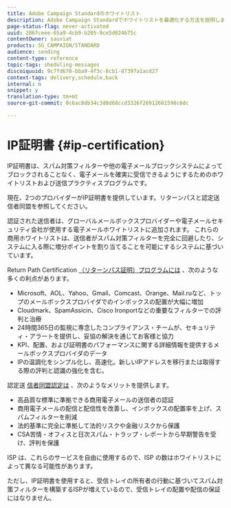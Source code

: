 ```yaml
---
title: Adobe Campaign Standardのホワイトリスト
description: Adobe Campaign Standardでホワイトリストを最適化する方法を説明します。
page-status-flag: never-activated
uuid: 286fceee-65a9-4cb9-b205-9ce5d024675c
contentOwner: sauviat
products: SG_CAMPAIGN/STANDARD
audience: sending
content-type: reference
topic-tags: sheduling-messages
discoiquuid: 9c7fd670-bba9-4f3c-8cb1-87397a1acd27
context-tags: delivery,schedule,back
internal: n
snippet: y
translation-type: tm+mt
source-git-commit: 0c6ac8db34c3d8d68ccd3326f26912661598c6dc

---
```



# IP証明書 {#ip-certification}

IP証明書は、スパム対策フィルターや他の電子メールブロックシステムによってブロックされることなく、電子メールを確実に受信できるようにするためのホワイトリストおよび送信プラクティスプログラムです。

現在、2つのプロバイダーがIP証明書を提供しています。リターンパスと認定送信者同盟を参照してください。

認証された送信者は、グローバルメールボックスプロバイダーや電子メールセキュリティ会社が使用する電子メールホワイトリストに追加されます。 これらの商用ホワイトリストは、送信者がスパム対策フィルターを完全に回避したり、システムに入る際に増分ポイントを割り当てることを可能にするシステムに基づいています。

Return Path Certification [（リターンパス証明）プログラムには](https://www.validity.com/products/returnpath/certification/) 、次のような多くの利点があります。
* Microsoft、AOL、Yahoo、Gmail、Comcast、Orange、Mail.ruなど、トップのメールボックスプロバイダでのインボックスの配置が大幅に増加
* Cloudmark、SpamAssicin、Cisco Ironportなどの重要なフィルターでの評判と治療
* 24時間365日の監視に専念したコンプライアンス・チームが、セキュリティ・アラートを提供し、妥協の解決を通じてお客様と協力
* KPI、配置、および証明書のパフォーマンスに関する詳細情報を提供するメールボックスプロバイダのデータ
* IPの温調化をシンプル化し、高速化。新しいIPアドレスを移行または取得する際の評判と認識の強化を含む。

認定送 [信者同盟認定は](https://certified-senders.org/certification-process/) 、次のようなメリットを提供します。
* 高品質な標準に準拠できる商用電子メールの送信者の認証
* 商用電子メールの配信と配信性を改善し、インボックスの配置率を上げ、スパムフィルターを削減
* 法的基準に完全に準拠して法的リスクや金融リスクから保護
* CSA苦情・オフィスと日次スパム・トラップ・レポートから早期警告を受け、評判を保護

ISP は、これらのサービスを自由に使用するので、ISP の数はホワイトリストによって異なる可能性があります。

ただし、IP証明書を使用すると、受信トレイの所有者の行動に基づいてスパム対策フィルターを構築するISPが増えているので、受信トレイの配置や配信の保証にはなりません。
